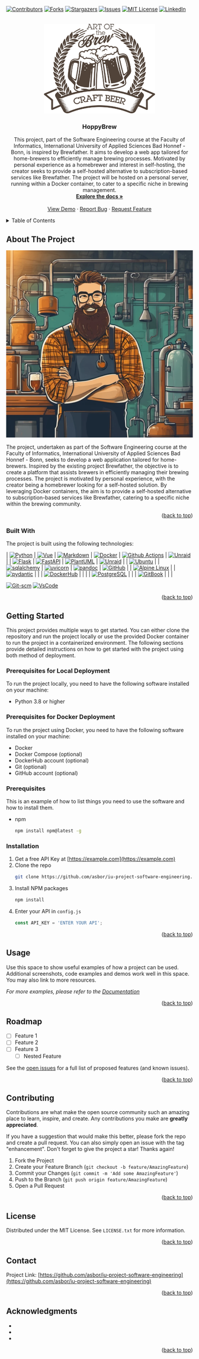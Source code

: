 <!-- Improved compatibility of back to top link: See: https://github.com/othneildrew/Best-README-Template/pull/73 -->
<a name="readme-top"></a>
<!--
*** Thanks for checking out the Best-README-Template. If you have a suggestion
*** that would make this better, please fork the repo and create a pull request
*** or simply open an issue with the tag "enhancement".
*** Don't forget to give the project a star!
*** Thanks again! Now go create something AMAZING! :D
-->



<!-- PROJECT SHIELDS -->
<!--
*** I'm using markdown "reference style" links for readability.
*** Reference links are enclosed in brackets [ ] instead of parentheses ( ).
*** See the bottom of this document for the declaration of the reference variables
*** for contributors-url, forks-url, etc. This is an optional, concise syntax you may use.
*** https://www.markdownguide.org/basic-syntax/#reference-style-links
-->
[![Contributors][contributors-shield]][contributors-url]
[![Forks][forks-shield]][forks-url]
[![Stargazers][stars-shield]][stars-url]
[![Issues][issues-shield]][issues-url]
[![MIT License][license-shield]][license-url]
[![LinkedIn][linkedin-shield]][linkedin-url]



<!-- PROJECT LOGO -->
<br />
<div align="center">
  <a href="https://github.com/asbor/iu-project-software-engineering">
    <img src="images/logo.png" alt="Logo" width="300">
  </a>

<h3 align="center">HoppyBrew</h3>

  <p align="center">
    This project, part of the Software Engineering course at the Faculty of Informatics, International University of Applied Sciences Bad Honnef - Bonn, is inspired by Brewfather. It aims to develop a web app tailored for home-brewers to efficiently manage brewing processes. Motivated by personal experience as a homebrewer and interest in self-hosting, the creator seeks to provide a self-hosted alternative to subscription-based services like Brewfather. The project will be hosted on a personal server, running within a Docker container, to cater to a specific niche in brewing management.
    <br />
    <a href="https://github.com/asbor/iu-project-software-engineering"><strong>Explore the docs »</strong></a>
    <br />
    <br />
    <a href="https://github.com/asbor/iu-project-software-engineering">View Demo</a>
    ·
    <a href="https://github.com/asbor/iu-project-software-engineering/issues/new?labels=bug&template=bug-report---.md">Report Bug</a>
    ·
    <a href="https://github.com/asbor/iu-project-software-engineering/issues/new?labels=enhancement&template=feature-request---.md">Request Feature</a>
  </p>
</div>



<!-- TABLE OF CONTENTS -->
<details>
  <summary>Table of Contents</summary>
  <ol>
    <li>
      <a href="#about-the-project">About The Project</a>
      <ul>
        <li><a href="#built-with">Built With</a></li>
      </ul>
    </li>
    <li>
      <a href="#getting-started">Getting Started</a>
      <ul>
        <li><a href="#prerequisites">Prerequisites</a></li>
        <li><a href="#installation">Installation</a></li>
      </ul>
    </li>
    <li><a href="#usage">Usage</a></li>
    <li><a href="#roadmap">Roadmap</a></li>
    <li><a href="#contributing">Contributing</a></li>
    <li><a href="#license">License</a></li>
    <li><a href="#contact">Contact</a></li>
    <li><a href="#acknowledgments">Acknowledgments</a></li>
  </ol>
</details>



<!-- ABOUT THE PROJECT -->
## About The Project

![HoppyBrew](images/Brewmaster.webp)

The project, undertaken as part of the Software Engineering course at the Faculty of Informatics, International University of Applied Sciences Bad Honnef - Bonn, seeks to develop a web application tailored for home-brewers. Inspired by the existing project Brewfather, the objective is to create a platform that assists brewers in efficiently managing their brewing processes. The project is motivated by personal experience, with the creator being a homebrewer looking for a self-hosted solution. By leveraging Docker containers, the aim is to provide a self-hosted alternative to subscription-based services like Brewfather, catering to a specific niche within the brewing community.

<p align="right">(<a href="#readme-top">back to top</a>)</p>

### Built With

The project is built using the following technologies:


| [![Python][Python.org]][Python-url] | [![Vue][Vue.js]][Vue-url] | [![Markdown][Markdown]][Markdown-url] | [![Docker][Docker.com]][Docker-url] | [![Github Actions][GitHub]][GitHub-url] | [![Unraid][Unraid]][Unraid-url] |
| [![Flask][Flask.pocoo]][Flask-url] | [![FastAPI][FastAPI.org]][FastAPI-url] | [![PlantUML][PlantUML]][PlantUML-url] | [![Unraid][Unraid]][Unraid-url] | | [![Ubuntu][Ubuntu]][Ubuntu-url] |
| [![sqlalchemy][sqlalchemy]][sqlalchemy-url] | [![uvicorn][uvicorn]][uvicorn-url] | [![pandoc][pandoc]][pandoc-url] | [![GitHub][GitHub]][GitHub-url] | | [![Alpine Linux][Alpine Linux]][Alpine Linux-url] |
| [![pydantic][pydantic]][pydantic-url] | | | [![DockerHub][DockerHub.com]][DockerHub-url] | | |
| [![PostgreSQL][PostgreSQL.org]][PostgreSQL-url] | | | [![GitBook][GitBook]][GitBook-url] | | |

[![Git-scm][Git-scm]][Git-scm-url]
[![VsCode][VsCode]][VsCode-url]



<p align="right">(<a href="#readme-top">back to top</a>)</p>


<!-- GETTING STARTED -->
## Getting Started

This project provides multiple ways to get started. You can either clone the repository and run the project locally or use the provided Docker container to run the project in a containerized environment. The following sections provide detailed instructions on how to get started with the project using both method of deployment.

### Prerequisites for Local Deployment

To run the project locally, you need to have the following software installed on your machine:

* Python 3.8 or higher

### Prerequisites for Docker Deployment

To run the project using Docker, you need to have the following software installed on your machine:

* Docker
* Docker Compose (optional)
* DockerHub account (optional)
* Git (optional)
* GitHub account (optional)



### Prerequisites

This is an example of how to list things you need to use the software and how to install them.
* npm
  ```sh
  npm install npm@latest -g
  ```

### Installation

1. Get a free API Key at [https://example.com](https://example.com)
2. Clone the repo
   ```sh
   git clone https://github.com/asbor/iu-project-software-engineering.git
   ```
3. Install NPM packages
   ```sh
   npm install
   ```
4. Enter your API in `config.js`
   ```js
   const API_KEY = 'ENTER YOUR API';
   ```

<p align="right">(<a href="#readme-top">back to top</a>)</p>



<!-- USAGE EXAMPLES -->
## Usage

Use this space to show useful examples of how a project can be used. Additional screenshots, code examples and demos work well in this space. You may also link to more resources.

_For more examples, please refer to the [Documentation](https://example.com)_

<p align="right">(<a href="#readme-top">back to top</a>)</p>



<!-- ROADMAP -->
## Roadmap

- [ ] Feature 1
- [ ] Feature 2
- [ ] Feature 3
    - [ ] Nested Feature

See the [open issues](https://github.com/asbor/iu-project-software-engineering/issues) for a full list of proposed features (and known issues).

<p align="right">(<a href="#readme-top">back to top</a>)</p>



<!-- CONTRIBUTING -->
## Contributing

Contributions are what make the open source community such an amazing place to learn, inspire, and create. Any contributions you make are **greatly appreciated**.

If you have a suggestion that would make this better, please fork the repo and create a pull request. You can also simply open an issue with the tag "enhancement".
Don't forget to give the project a star! Thanks again!

1. Fork the Project
2. Create your Feature Branch (`git checkout -b feature/AmazingFeature`)
3. Commit your Changes (`git commit -m 'Add some AmazingFeature'`)
4. Push to the Branch (`git push origin feature/AmazingFeature`)
5. Open a Pull Request

<p align="right">(<a href="#readme-top">back to top</a>)</p>



<!-- LICENSE -->
## License

Distributed under the MIT License. See `LICENSE.txt` for more information.

<p align="right">(<a href="#readme-top">back to top</a>)</p>



<!-- CONTACT -->
## Contact

Project Link: [https://github.com/asbor/iu-project-software-engineering](https://github.com/asbor/iu-project-software-engineering)

<p align="right">(<a href="#readme-top">back to top</a>)</p>



<!-- ACKNOWLEDGMENTS -->
## Acknowledgments

* []()
* []()
* []()

<p align="right">(<a href="#readme-top">back to top</a>)</p>



<!-- MARKDOWN LINKS & IMAGES -->
<!-- https://www.markdownguide.org/basic-syntax/#reference-style-links -->
[contributors-shield]: https://img.shields.io/github/contributors/asbor/iu-project-software-engineering.svg?style=for-the-badge
[contributors-url]: https://github.com/asbor/iu-project-software-engineering/graphs/contributors
[forks-shield]: https://img.shields.io/github/forks/asbor/iu-project-software-engineering.svg?style=for-the-badge
[forks-url]: https://github.com/asbor/iu-project-software-engineering/network/members
[stars-shield]: https://img.shields.io/github/stars/asbor/iu-project-software-engineering.svg?style=for-the-badge
[stars-url]: https://github.com/asbor/iu-project-software-engineering/stargazers
[issues-shield]: https://img.shields.io/github/issues/asbor/iu-project-software-engineering.svg?style=for-the-badge
[issues-url]: https://github.com/asbor/iu-project-software-engineering/issues
[license-shield]: https://img.shields.io/github/license/asbor/iu-project-software-engineering.svg?style=for-the-badge
[license-url]: https://github.com/asbor/iu-project-software-engineering/blob/master/LICENSE.txt
[linkedin-shield]: https://img.shields.io/badge/-LinkedIn-black.svg?style=for-the-badge&logo=linkedin&colorB=555
[linkedin-url]: www.linkedin.com/in/asbjørn-bordoy-89b0462a
[product-screenshot]: images/screenshot.png
[Vue.js]: https://img.shields.io/badge/Vue.js-35495E?style=for-the-badge&logo=vuedotjs&logoColor=4FC08D
[Vue-url]: https://vuejs.org/
[Python-url]: https://www.python.org/
[Python.org]: https://img.shields.io/badge/Python-3776AB?style=for-the-badge&logo=python&logoColor=white
[Flask.pocoo]: https://img.shields.io/badge/Flask-000000?style=for-the-badge&logo=flask&logoColor=white
[Flask-url]: https://flask.palletsprojects.com/en/2.0.x/
[Docker.com]: https://img.shields.io/badge/Docker-2496ED?style=for-the-badge&logo=docker&logoColor=white
[Docker-url]: https://www.docker.com/
[PostgreSQL.org]: https://img.shields.io/badge/PostgreSQL-316192?style=for-the-badge&logo=postgresql&logoColor=white
[PostgreSQL-url]: https://www.postgresql.org/
[FastAPI.org]: https://img.shields.io/badge/FastAPI-005571?style=for-the-badge&logo=fastapi
[FastAPI-url]: https://fastapi.tiangolo.com/
[Unraid]: https://img.shields.io/badge/Unraid-3776AB?style=for-the-badge&logo=unraid&logoColor=white
[Unraid-url]: https://unraid.net/
[sqlalchemy]: https://img.shields.io/badge/sqlalchemy-316192?style=for-the-badge&logo=sqlalchemy&logoColor=white
[sqlalchemy-url]: https://www.sqlalchemy.org/
[pydantic]: https://img.shields.io/badge/pydantic-005571?style=for-the-badge&logo=pydantic
[pydantic-url]: https://pydantic-docs.helpmanual.io/
[GitHub]: https://img.shields.io/badge/GitHub-181717?style=for-the-badge&logo=github&logoColor=white
[GitHub-url]: https://github.com/asbor/iu-project-software-engineering
[Markdown]: https://img.shields.io/badge/Markdown-000000?style=for-the-badge&logo=markdown&logoColor=white
[Markdown-url]: https://www.markdownguide.org/
[PlantUML]: https://img.shields.io/badge/PlantUML-000000?style=for-the-badge&logo=plantuml&logoColor=white
[PlantUML-url]: https://plantuml.com/
[pandoc]: https://img.shields.io/badge/pandoc-000000?style=for-the-badge&logo=pandoc&logoColor=white
[pandoc-url]: https://pandoc.org/
[dockerhub.com]: https://img.shields.io/badge/DockerHub-2496ED?style=for-the-badge&logo=docker&logoColor=white
[dockerhub-url]: https://hub.docker.com/
[gitbook]: https://img.shields.io/badge/GitBook-7B36ED?style=for-the-badge&logo=gitbook&logoColor=white
[gitbook-url]: https://www.gitbook.com/
[Alpine Linux]: https://img.shields.io/badge/Alpine_Linux-0D597F?style=for-the-badge&logo=alpinelinux&logoColor=white
[Alpine Linux-url]: https://alpinelinux.org/
[Ubuntu]: https://img.shields.io/badge/Ubuntu-E95420?style=for-the-badge&logo=ubuntu&logoColor=white
[Ubuntu-url]: https://ubuntu.com/
[uvicorn]: https://img.shields.io/badge/uvicorn-316192?style=for-the-badge&logo=uvicorn&logoColor=white
[uvicorn-url]: https://www.uvicorn.org/
[Git-scm]: https://img.shields.io/badge/Git-181717?style=for-the-badge&logo=git&logoColor=F05032
[Git-scm-url]: https://git-scm.com/
[VsCode]: https://img.shields.io/badge/Visual_Studio_Code-007ACC?style=for-the-badge&logo=visualstudiocode&logoColor=white
[VsCode-url]: https://code.visualstudio.com/


